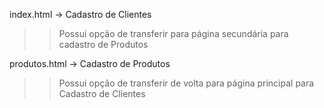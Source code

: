index.html -> Cadastro de Clientes

>> Possui opção de transferir para página secundária para cadastro de Produtos

produtos.html -> Cadastro de Produtos

>> Possui opção de transferir de volta para página principal para Cadastro de Clientes
